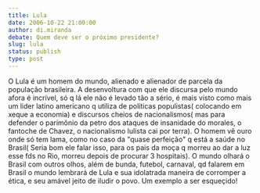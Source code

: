 ```yaml
---
title: Lula
date: 2006-10-22 21:00:00
author: di.miranda
debate: Quem deve ser o próximo presidente?
slug: lula
status: publish 
type: post
---
```


O Lula é um homem do mundo, alienado e alienador de parcela da população brasileira. A desenvoltura com que ele discursa pelo mundo afora é incrível, só q lá ele não é levado tão a sério, é mais visto como mais um lider latino americano q utiliza de políticas populistas( colocando em xeque a economia) e discursos cheios de nacionalismos( mas para defender o parimônio da petro dos ataques de insanidade do morales, o fantoche de Chavez, o nacionalismo lulista cai por terra). O homem vê ouro onde só tem lama, como no caso da "quase perfeição" q está a saúde no Brasil( Seria bom ele falar isso, para os pais da moça q morreu ao dar a luz esse fds no Rio, morreu depois de procurar 3 hospitais). O mundo olhará o Brasil com outros olhos, além de bunda, futebol, carnaval, qd falarem em Brasil o mundo lembrará de Lula e sua idolatrada maneira de corromper a ética, e seu amável jeito de iludir o povo. Um exemplo a ser esqueçido!

